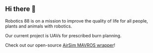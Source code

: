 ## Hi there 👋

Robotics 88 is on a mission to improve the quality of life for all people, plants and animals with robotics.

Our current project is UAVs for prescribed burn planning.

Check out our open-source [AirSim MAVROS wrapper](https://github.com/robotics88official/airsim-mavros-wrapper)!
